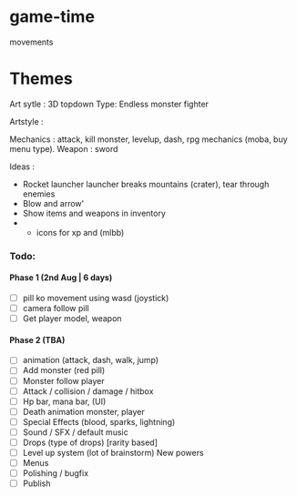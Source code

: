 # game-time
movements

# Themes 
Art sytle : 3D topdown
Type: Endless monster fighter


Artstyle : 

Mechanics : attack, kill monster, levelup, dash, rpg mechanics (moba, buy menu type). 
Weapon : sword


Ideas : 
- Rocket launcher launcher breaks mountains (crater), tear through enemies 
- Blow and arrow’
- Show items and weapons in inventory
- + icons for xp and (mlbb) 

### Todo:

#### Phase 1 (2nd Aug | 6 days) 
- [ ] pill ko movement using wasd (joystick)  
- [ ] camera follow pill
- [ ] Get player model, weapon

#### Phase 2 (TBA)
- [ ] animation (attack, dash, walk, jump)
- [ ] Add monster (red pill)
- [ ] Monster follow player 
- [ ] Attack / collision / damage / hitbox
- [ ] Hp bar, mana bar, (UI)
- [ ] Death animation monster, player
- [ ] Special Effects (blood, sparks, lightning)
- [ ] Sound / SFX / default music
- [ ] Drops (type of drops) [rarity based]
- [ ] Level up system (lot of brainstorm) 
        New powers
- [ ] Menus
- [ ] Polishing / bugfix
- [ ] Publish
